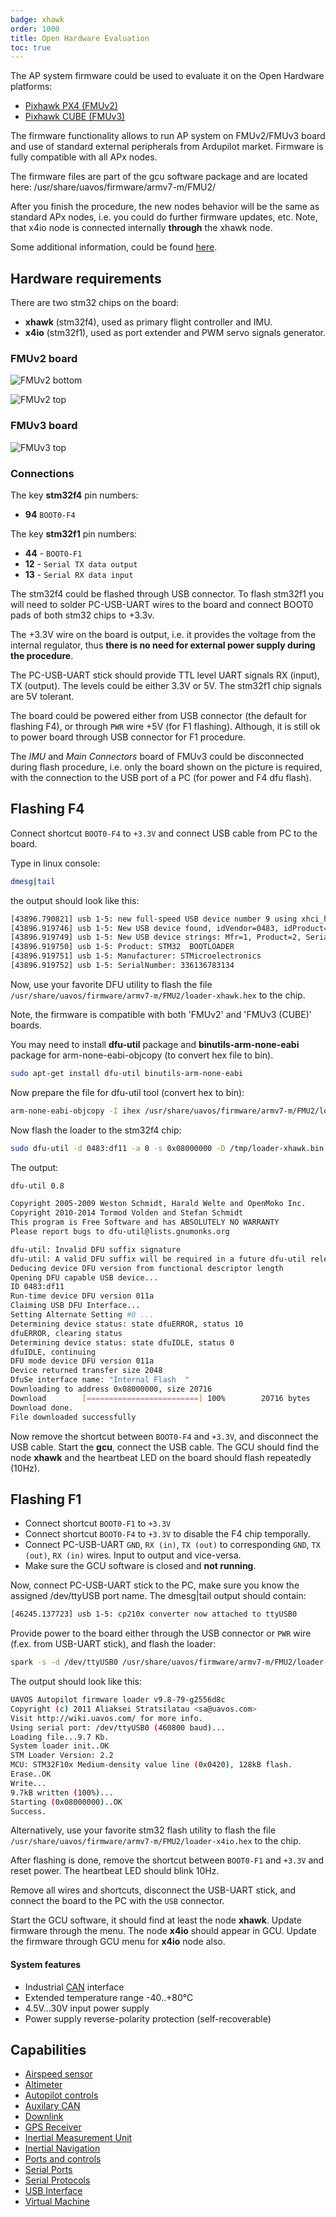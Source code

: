 ```yaml
---
badge: xhawk
order: 1000
title: Open Hardware Evaluation
toc: true
---
```


The AP system firmware could be used to evaluate it on the Open Hardware
platforms:

- [Pixhawk PX4 (FMUv2)](https://pixhawk.org/modules/pixhawk)
- [Pixhawk CUBE (FMUv3)](https://pixhawk.org/modules/pixhawk2)

The firmware functionality allows to run AP system on FMUv2/FMUv3 board and use of
standard external peripherals from Ardupilot market. Firmware is fully
compatible with all APx nodes.

The firmware files are part of the gcu software package and are located here:
/usr/share/uavos/firmware/armv7-m/FMU2/

After you finish the procedure, the new nodes behavior will be the same as
standard APx nodes, i.e. you could do further firmware updates, etc. Note, that
x4io node is connected internally **through** the xhawk node.

Some additional information, could be found
[here](https://pixhawk.org/dev/bootloader_update).

## Hardware requirements

There are two stm32 chips on the board:

- **xhawk** (stm32f4), used as primary flight controller and IMU.
- **x4io** (stm32f1), used as port extender and PWM servo signals generator.

### FMUv2 board

![FMUv2 bottom](img/xhawk-fmuv2-bottom-mod.jpg)

![FMUv2 top](img/xhawk-fmuv2-top-mod.jpg)

### FMUv3 board

![FMUv3 top](img/xhawk-fmuv3-top-mod.jpg)

### Connections

The key **stm32f4** pin numbers:

- **94** `BOOT0-F4`

The key **stm32f1** pin numbers:

- **44** - `BOOT0-F1`
- **12** - `Serial TX data output`
- **13** - `Serial RX data input`


The stm32f4 could be flashed through USB connector. To flash stm32f1 you will
need to solder PC-USB-UART wires to the board and connect BOOT0 pads of both
stm32 chips to +3.3v.

The +3.3V wire on the board is output, i.e. it provides the voltage from the
internal regulator, thus **there is no need for external power supply during the
procedure**.

The PC-USB-UART stick should provide TTL level UART signals RX (input), TX
(output). The levels could be either 3.3V or 5V. The stm32f1 chip signals are
5V tolerant.

The board could be powered either from USB connector (the default for flashing
F4), or through `PWR` wire +5V (for F1 flashing). Although, it is still ok to power
board through USB connector for F1 procedure.

The *IMU* and *Main Connectors* board of FMUv3 could be disconnected during
flash procedure, i.e. only the board shown on the picture is required, with the
connection to the USB port of a PC (for power and F4 dfu flash).

## Flashing F4
Connect shortcut `BOOT0-F4` to `+3.3V` and connect USB cable from PC to the
board.

Type in linux console:

```bash
dmesg|tail
```
the output should look like this:

```bash
[43896.790821] usb 1-5: new full-speed USB device number 9 using xhci_hcd
[43896.919746] usb 1-5: New USB device found, idVendor=0483, idProduct=df11
[43896.919749] usb 1-5: New USB device strings: Mfr=1, Product=2, SerialNumber=3
[43896.919750] usb 1-5: Product: STM32  BOOTLOADER
[43896.919751] usb 1-5: Manufacturer: STMicroelectronics
[43896.919752] usb 1-5: SerialNumber: 336136783134
```

Now, use your favorite DFU utility to flash the file
`/usr/share/uavos/firmware/armv7-m/FMU2/loader-xhawk.hex` to the chip.

Note, the firmware is compatible with both 'FMUv2' and 'FMUv3 (CUBE)' boards.

You may need to install **dfu-util** package and **binutils-arm-none-eabi**
package for arm-none-eabi-objcopy (to convert hex file to bin).

```bash
sudo apt-get install dfu-util binutils-arm-none-eabi
```

Now prepare the file for dfu-util tool (convert hex to bin):

```bash
arm-none-eabi-objcopy -I ihex /usr/share/uavos/firmware/armv7-m/FMU2/loader-xhawk.hex -O binary /tmp/loader-xhawk.bin
```

Now flash the loader to the stm32f4 chip:

```bash
sudo dfu-util -d 0483:df11 -a 0 -s 0x08000000 -D /tmp/loader-xhawk.bin
```

The output:

```bash
dfu-util 0.8

Copyright 2005-2009 Weston Schmidt, Harald Welte and OpenMoko Inc.
Copyright 2010-2014 Tormod Volden and Stefan Schmidt
This program is Free Software and has ABSOLUTELY NO WARRANTY
Please report bugs to dfu-util@lists.gnumonks.org

dfu-util: Invalid DFU suffix signature
dfu-util: A valid DFU suffix will be required in a future dfu-util release!!!
Deducing device DFU version from functional descriptor length
Opening DFU capable USB device...
ID 0483:df11
Run-time device DFU version 011a
Claiming USB DFU Interface...
Setting Alternate Setting #0 ...
Determining device status: state dfuERROR, status 10
dfuERROR, clearing status
Determining device status: state dfuIDLE, status 0
dfuIDLE, continuing
DFU mode device DFU version 011a
Device returned transfer size 2048
DfuSe interface name: "Internal Flash  "
Downloading to address 0x08000000, size 20716
Download        [=========================] 100%        20716 bytes
Download done.
File downloaded successfully
```

Now remove the shortcut between `BOOT0-F4` and `+3.3V`, and disconnect the USB
cable. Start the **gcu**, connect the USB cable. The GCU should find the node
**xhawk** and the heartbeat LED on the board should flash repeatedly (10Hz).

## Flashing F1

  - Connect shortcut `BOOT0-F1` to `+3.3V`
  - Connect shortcut `BOOT0-F4` to `+3.3V` to disable the F4 chip temporally.
  - Connect PC-USB-UART `GND`, `RX (in)`, `TX (out)` to corresponding `GND`, `TX
(out)`, `RX (in)` wires. Input to output and vice-versa.
  - Make sure the GCU software is closed and **not running**.

Now, connect PC-USB-UART stick to the PC, make sure you know the assigned
/dev/ttyUSB port name. The dmesg|tail output should contain:

```bash
[46245.137723] usb 1-5: cp210x converter now attached to ttyUSB0
```

Provide power to the board either through the USB connector or `PWR` wire (f.ex.
from USB-UART stick), and flash the loader:

```bash
spark -s -d /dev/ttyUSB0 /usr/share/uavos/firmware/armv7-m/FMU2/loader-x4io.hex
```

The output should look like this:

```bash
UAVOS Autopilot firmware loader v9.8-79-g2556d8c
Copyright (c) 2011 Aliaksei Stratsilatau <sa@uavos.com>
Visit http://wiki.uavos.com/ for more info.
Using serial port: /dev/ttyUSB0 (460800 baud)...
Loading file...9.7 Kb.
System loader init..OK
STM Loader Version: 2.2
MCU: STM32F10x Medium-density value line (0x0420), 128kB flash.
Erase..OK
Write...
9.7kB written (100%)...
Starting (0x08000000)..OK
Success.
```

Alternatively, use your favorite stm32 flash utility to flash the file
`/usr/share/uavos/firmware/armv7-m/FMU2/loader-x4io.hex` to the chip.

After flashing is done, remove the shortcut between `BOOT0-F1` and `+3.3V` and
reset power. The heartbeat LED should blink 10Hz.

Remove all wires and shortcuts, disconnect the USB-UART stick, and connect the
board to the PC with the `USB` connector.

Start the GCU software, it should find at least the node **xhawk**. Update
firmware through the menu. The node **x4io** should appear in GCU. Update the
firmware through GCU menu for **x4io** node also.

#### System features

- Industrial [CAN](https://en.wikipedia.org/wiki/CAN_bus) interface
- Extended temperature range -40..+80°C
- 4.5V...30V input power supply
- Power supply reverse-polarity protection (self-recoverable)

## Capabilities

- [Airspeed sensor](../../fw/conf/airspeed.md)
- [Altimeter](../../fw/conf/altimeter.md)
- [Autopilot controls](../../fw/conf/shiva.md)
- [Auxilary CAN](../../fw/conf/can2.md)
- [Downlink](../../fw/conf/downlink.md)
- [GPS Receiver](../../fw/conf/gps.md)
- [Inertial Measurement Unit](../../fw/conf/imu.md)
- [Inertial Navigation](../../fw/conf/ahrs.md)
- [Ports and controls](../../fw/conf/ports.md)
- [Serial Ports](../../fw/conf/serial.md)
- [Serial Protocols](../../fw/conf/protocols.md)
- [USB Interface](../../fw/conf/usb.md)
- [Virtual Machine](../../fw/conf/vm.md)
